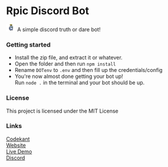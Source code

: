 # Rpic Discord Bot
<img src="https://raw.githubusercontent.com/codekant/rpic/master/src/raw/images/amogus.png" height="20"> A simple discord truth or dare bot!

### Getting started 
* Install the zip file, and extract it or whatever.
* Open the folder and then run 
```npm install```
* Rename `DOTenv` to `.env` and then fill up the credentials/config
* You're now almost done getting your bot up! <br> Run 
```node .``` in the terminal and your bot should be up.

### License
This project is licensed under the MIT License

### Links
[Codekant](https://github.com/codekant "Author") 
<br>
[Website](https://kant.gq/ "Author Website")
<br>
[Live Demo](https://discord.com/api/oauth2/authorize?client_id=619490565154668546&permissions=67161152&scope=bot "OAuth2 Invite Link")
<br>
[Discord](https://discord.gg/DFpvmnRp6U "Discord Server")
